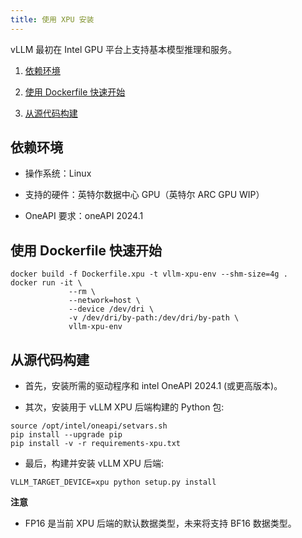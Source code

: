 ```yaml
---
title: 使用 XPU 安装
---
```



vLLM 最初在 Intel GPU 平台上支持基本模型推理和服务。


1. [依赖环境](#依赖环境)

2. [使用 Dockerfile 快速开始](#使用-dockerfile-快速开始)

3. [从源代码构建](#从源代码构建)


## 依赖环境

* 操作系统：Linux

* 支持的硬件：英特尔数据中心 GPU（英特尔 ARC GPU WIP）

* OneAPI 要求：oneAPI 2024.1


## 使用 Dockerfile 快速开始

```plain
docker build -f Dockerfile.xpu -t vllm-xpu-env --shm-size=4g .
docker run -it \
             --rm \
             --network=host \
             --device /dev/dri \
             -v /dev/dri/by-path:/dev/dri/by-path \
             vllm-xpu-env
```


## 从源代码构建

* 首先，安装所需的驱动程序和 intel OneAPI 2024.1 (或更高版本)。

* 其次，安装用于 vLLM XPU 后端构建的 Python 包:

```plain
source /opt/intel/oneapi/setvars.sh
pip install --upgrade pip
pip install -v -r requirements-xpu.txt 
```


* 最后，构建并安装 vLLM XPU 后端:

```plain
VLLM_TARGET_DEVICE=xpu python setup.py install
```


**注意**

* FP16 是当前 XPU 后端的默认数据类型，未来将支持 BF16 数据类型。


